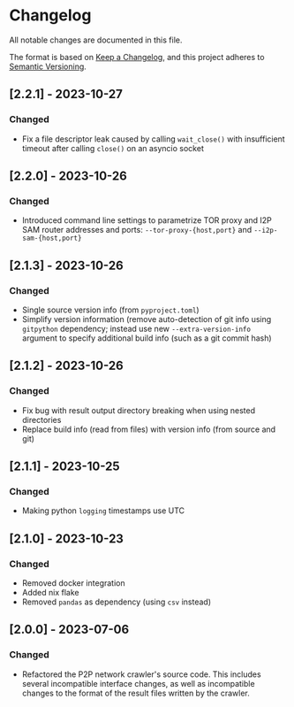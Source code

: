 # Changelog

All notable changes are documented in this file.

The format is based on [Keep a Changelog](https://keepachangelog.com/en/1.0.0/),
and this project adheres to [Semantic Versioning](https://semver.org/spec/v2.0.0.html).

## [2.2.1] - 2023-10-27

### Changed

  - Fix a file descriptor leak caused by calling `wait_close()` with insufficient
    timeout after calling `close()` on an asyncio socket

## [2.2.0] - 2023-10-26

### Changed

  - Introduced command line settings to parametrize TOR proxy and I2P SAM router
    addresses and ports: `--tor-proxy-{host,port}` and `--i2p-sam-{host,port}`

## [2.1.3] - 2023-10-26

### Changed

  - Single source version info (from `pyproject.toml`)
  - Simplify version information (remove auto-detection of git info using `gitpython`
    dependency; instead use new `--extra-version-info` argument to specify additional
    build info (such as a git commit hash)

## [2.1.2] - 2023-10-26

### Changed

  - Fix bug with result output directory breaking when using nested directories
  - Replace build info (read from files) with version info (from source and git)

## [2.1.1] - 2023-10-25

### Changed

  - Making python `logging` timestamps use UTC

## [2.1.0] - 2023-10-23

### Changed

  - Removed docker integration
  - Added nix flake
  - Removed `pandas` as dependency (using `csv` instead)

## [2.0.0] - 2023-07-06

### Changed

  - Refactored the P2P network crawler's source code. This includes several incompatible
    interface changes, as well as incompatible changes to the format of the result files
    written by the crawler.
